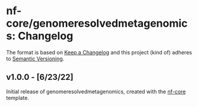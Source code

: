 # nf-core/genomeresolvedmetagenomics: Changelog

The format is based on [Keep a Changelog](https://keepachangelog.com/en/1.0.0/)
and this project (kind of) adheres to [Semantic Versioning](https://semver.org/spec/v2.0.0.html).

## v1.0.0 - [6/23/22]

Initial release of genomeresolvedmetagenomics, created with the [nf-core](https://nf-co.re/) template.
